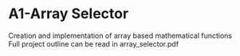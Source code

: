 # A1-Array Selector
Creation and implementation of array based mathematical functions  
Full project outline can be read in array_selector.pdf
